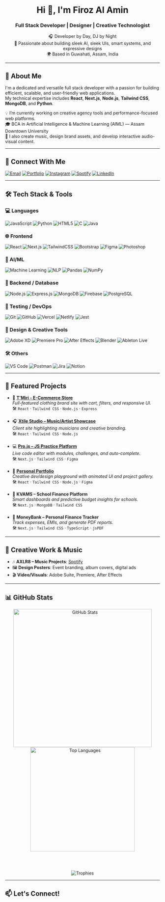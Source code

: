 <h1 align="center">Hi 👋, I'm Firoz Al Amin</h1>
<h3 align="center">Full Stack Developer | Designer | Creative Technologist</h3>

<p align="center">
  🎧 Developer by Day, DJ by Night  
  <br />
  🎨 Passionate about building sleek AI, sleek UIs, smart systems, and expressive designs  
  <br />
  🌍 Based in Guwahati, Assam, India
</p>

---

## 🧠 About Me

I'm a dedicated and versatile full stack developer with a passion for building efficient, scalable, and user-friendly web applications.  
My technical expertise includes **React**, **Next.js**, **Node.js**, **Tailwind CSS**, **MongoDB**, and **Python**.

💡 I’m currently working on creative agency tools and performance-focused web platforms.  
🎓 BCA in Artificial Intelligence & Machine Learning (AIML) — Assam Downtown University  
📢 I also create music, design brand assets, and develop interactive audio-visual content.

---

## 🔗 Connect With Me

[![Email](https://img.shields.io/badge/Email-firoz@xtilestudio.com-blue)](mailto:firoz@xtilestudio.com)
[![Portfolio](https://img.shields.io/badge/Portfolio-imfro.vercel.app-black)](https://imfro.vercel.app)
[![Instagram](https://img.shields.io/badge/Instagram-AXLR8-red?logo=instagram)](https://instagram.com/sexyaxey)
[![Spotify](https://img.shields.io/badge/Spotify-AXLR8-green?logo=spotify)](https://open.spotify.com/artist/1PYXRYzhdzuunoa3plSsWJ)
[![LinkedIn](https://img.shields.io/badge/LinkedIn-FirozAlAmin-0A66C2?logo=linkedin&logoColor=white)](https://www.linkedin.com/in/firozalamin/)

---

## 🛠️ Tech Stack & Tools

### 💻 Languages

![JavaScript](https://img.shields.io/badge/JavaScript-20232A?style=flat&logo=javascript)
![Python](https://img.shields.io/badge/Python-20232A?style=flat&logo=python)
![HTML5](https://img.shields.io/badge/HTML5-20232A?style=flat&logo=html5)
![C](https://img.shields.io/badge/C-20232A?style=flat&logo=c)
![Java](https://img.shields.io/badge/Java-20232A?style=flat&logo=java)

### 🌐 Frontend

![React](https://img.shields.io/badge/React-20232A?style=flat&logo=react)
![Next.js](https://img.shields.io/badge/Next.js-20232A?style=flat&logo=nextdotjs)
![TailwindCSS](https://img.shields.io/badge/Tailwind_CSS-20232A?style=flat&logo=tailwind-css)
![Bootstrap](https://img.shields.io/badge/Bootstrap-20232A?style=flat&logo=bootstrap)
![Figma](https://img.shields.io/badge/Figma-20232A?style=flat&logo=figma)
![Photoshop](https://img.shields.io/badge/Photoshop-20232A?style=flat&logo=adobe-photoshop)

### 🧠 AI/ML

![Machine Learning](https://img.shields.io/badge/Machine%20Learning-20232A?style=flat&logo=scikit-learn)
![NLP](https://img.shields.io/badge/NLP-20232A?style=flat&logo=spacy)
![Pandas](https://img.shields.io/badge/Pandas-20232A?style=flat&logo=pandas)
![NumPy](https://img.shields.io/badge/NumPy-20232A?style=flat&logo=numpy)

### 🧰 Backend / Database

![Node.js](https://img.shields.io/badge/Node.js-20232A?style=flat&logo=node.js)
![Express.js](https://img.shields.io/badge/Express.js-20232A?style=flat&logo=express)
![MongoDB](https://img.shields.io/badge/MongoDB-20232A?style=flat&logo=mongodb)
![Firebase](https://img.shields.io/badge/Firebase-20232A?style=flat&logo=firebase)
![PostgreSQL](https://img.shields.io/badge/PostgreSQL-20232A?style=flat&logo=postgresql)

### 🧪 Testing / DevOps

![Git](https://img.shields.io/badge/Git-20232A?style=flat&logo=git)
![GitHub](https://img.shields.io/badge/GitHub-20232A?style=flat&logo=github)
![Vercel](https://img.shields.io/badge/Vercel-20232A?style=flat&logo=vercel)
![Netlify](https://img.shields.io/badge/Netlify-20232A?style=flat&logo=netlify)
![Jest](https://img.shields.io/badge/Jest-20232A?style=flat&logo=jest)

### 🎨 Design & Creative Tools

![Adobe XD](https://img.shields.io/badge/Adobe%20XD-20232A?style=flat&logo=adobe-xd)
![Premiere Pro](https://img.shields.io/badge/Premiere%20Pro-20232A?style=flat&logo=adobe-premiere-pro)
![After Effects](https://img.shields.io/badge/After%20Effects-20232A?style=flat&logo=adobe-after-effects)
![Blender](https://img.shields.io/badge/Blender-20232A?style=flat&logo=blender)
![Ableton Live](https://img.shields.io/badge/Ableton-20232A?style=flat&logo=ableton)

### 🛠 Others

![VS Code](https://img.shields.io/badge/VS%20Code-20232A?style=flat&logo=visual-studio-code)
![Postman](https://img.shields.io/badge/Postman-20232A?style=flat&logo=postman)
![Jira](https://img.shields.io/badge/Jira-20232A?style=flat&logo=jira)
![Notion](https://img.shields.io/badge/Notion-20232A?style=flat&logo=notion)

---

## 🚀 Featured Projects

<ul>
  <li>
    🎽 <strong><a href="https://tmiri.vercel.app" target="_blank">T'Miri - E-Commerce Store</a></strong><br>
    <em>Full-featured clothing brand site with cart, filters, and responsive UI.</em><br>
    🛠️ <code>React</code> · <code>Tailwind CSS</code> · <code>Node.js</code> · <code>Express</code>
  </li>
  <br />
  <li>
    🎧 <strong><a href="https://xtilestudio.com/" target="_blank">Xtile Studio – Music/Artist Showcase</a></strong><br>
    <em>Client site highlighting musicians and creative branding.</em><br>
    🛠️ <code>React</code> · <code>Tailwind CSS</code> · <code>Node.js</code>
  </li>
  <br />
  <li>
    💻 <strong><a href="https://projs-five.vercel.app/" target="_blank">Pro.js – JS Practice Platform</a></strong><br>
    <em>Live code editor with modules, challenges, and auto-complete.</em><br>
    🛠️ <code>Next.js</code> · <code>Tailwind CSS</code> · <code>Figma</code>
  </li>
  <br />
  <li>
    💼 <strong><a href="https://imfro.vercel.app" target="_blank">Personal Portfolio</a></strong><br>
    <em>Creative dev/design playground with animated UI and project gallery.</em><br>
    🛠️ <code>React</code> · <code>Tailwind CSS</code> · <code>Node.js</code> · <code>Figma</code>
  </li>
  <br />
  <li>
    🏫 <strong>KVAMS – School Finance Platform</strong><br>
    <em>Smart dashboards and predictive budget insights for schools.</em><br>
    🛠️ <code>Next.js</code> · <code>MongoDB</code> · <code>Tailwind CSS</code>
  </li>
  <br />
  <li>
    💸 <strong>MoneyBank – Personal Finance Tracker</strong><br>
    <em>Track expenses, EMIs, and generate PDF reports.</em><br>
    🛠️ <code>Next.js</code> · <code>Tailwind CSS</code> · <code>TypeScript</code> · <code>jsPDF</code>
  </li>
</ul>

---

## 🎨 Creative Work & Music

- 🎶 **AXLR8 – Music Projects**: [Spotify](https://open.spotify.com/artist/1PYXRYzhdzuunoa3plSsWJ)
- 🖼️ **Design Posters**: Event branding, album covers, digital ads
- 🎬 **Video/Visuals**: Adobe Suite, Premiere, After Effects

---

## 📊 GitHub Stats

<div align="center">

  <img src="https://github-readme-stats.vercel.app/api?username=imfirozalamin&show_icons=true&theme=radical&hide_border=true&border_radius=12&card_width=450" alt="GitHub Stats" width="450"/>

  <img src="https://github-readme-stats.vercel.app/api/top-langs/?username=imfirozalamin&layout=compact&theme=radical&hide_border=true&border_radius=12&langs_count=6&card_width=320" alt="Top Languages" width="340"/>

<br /><br />

  <img src="https://github-profile-trophy.vercel.app/?username=imfirozalamin&theme=radical&margin-w=15&margin-h=15&no-frame=true&title=Stars,Followers,Commits,Repositories,PullRequest,Issues" alt="Trophies"/>

</div>

---

## 📫 Let's Connect!
